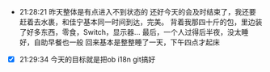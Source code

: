 
- 21:28:21 
	昨天整体是有点进入不到状态的
	还好今天的会及时结束了，我还要赶着去水裹，和佳宁基本同一时间到达，完美。
	背着我那四十斤的包，里边装了好多东西，零食，Switch，显示器...
	最后，一个人过得后半夜，没太睡好，自助早餐也一般
	回来基本是整整睡了一天，下午四点才起床 
- [x] 21:29:34 今天的目标就是把ob i18n git搞好